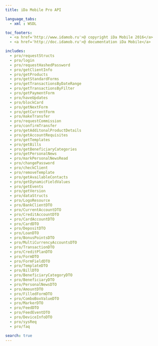 ```yaml
---
title: iDa Mobile Pro API

language_tabs:
  - xml : WSDL

toc_footers:
  - <a href='http://www.idamob.ru'>@ copyright iDa Mobile 2016</a>
  - <a href='http://doc.idamob.ru'>@ documentation iDa Mobile</a>

includes:
  - pro/requestStructs
  - pro/login
  - pro/requestHashedPassword
  - pro/getClientInfo
  - pro/getProducts
  - pro/getStandardForms
  - pro/getTransactionsByDateRange
  - pro/getTransactionsByFilter
  - pro/getPaymentForm
  - pro/haveUpdates
  - pro/blockCard
  - pro/getNextForm
  - pro/getCurrentForm
  - pro/makeTransfer
  - pro/requestCommission
  - pro/confirmTransfer
  - pro/getAdditonalProductDetails
  - pro/getAccountRequisites
  - pro/getTemplates
  - pro/getBills
  - pro/getBeneficiaryCategories
  - pro/getPersonalNews
  - pro/markPersonalNewsRead
  - pro/changePassword
  - pro/checkClient
  - pro/removeTemplate
  - pro/getAvailableContacts
  - pro/getDynamicFieldValues
  - pro/getEvents
  - pro/getVersion
  - pro/dataStructs
  - pro/LogoResource
  - pro/BankClientDTO
  - pro/CurrentAccountDTO
  - pro/CreditAccountDTO
  - pro/CardAccountDTO
  - pro/CardDTO
  - pro/DepositDTO
  - pro/LoanDTO
  - pro/BonusPointsDTO
  - pro/MultiCurrencyAccountsDTO
  - pro/TransactionDTO
  - pro/CreditPlanDTO
  - pro/FormDTO
  - pro/FormFieldDTO
  - pro/TemplateDTO
  - pro/BillDTO
  - pro/BeneficiaryCategoryDTO
  - pro/BeneficiaryDTO
  - pro/PersonalNewsDTO
  - pro/AmountDTO
  - pro/FilledFormDTO
  - pro/ComboBoxValueDTO
  - pro/MarkerDTO
  - pro/FeedDTO
  - pro/FeedEventDTO
  - pro/DeviceInfoDTO
  - pro/sysReq
  - pro/faq

search: true
---
```

